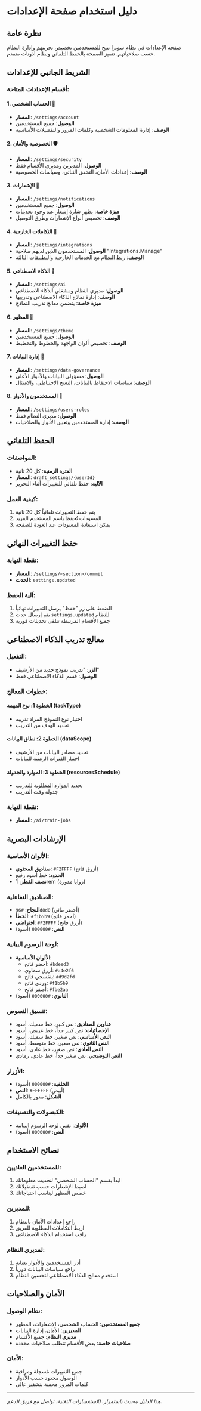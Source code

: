 # دليل استخدام صفحة الإعدادات

## نظرة عامة
صفحة الإعدادات في نظام سوبرا تتيح للمستخدمين تخصيص تجربتهم وإدارة النظام حسب صلاحياتهم. تتميز الصفحة بالحفظ التلقائي ونظام أذونات متقدم.

## الشريط الجانبي للإعدادات

### أقسام الإعدادات المتاحة:

#### 1. الحساب الشخصي 👤
- **المسار**: `/settings/account`
- **الوصول**: جميع المستخدمين
- **الوصف**: إدارة المعلومات الشخصية وكلمات المرور والتفضيلات الأساسية

#### 2. الخصوصية والأمان 🛡️
- **المسار**: `/settings/security`
- **الوصول**: المديرين ومديري الأقسام فقط
- **الوصف**: إعدادات الأمان، التحقق الثنائي، وسياسات الخصوصية

#### 3. الإشعارات 🔔
- **المسار**: `/settings/notifications`
- **الوصول**: جميع المستخدمين
- **ميزة خاصة**: يظهر شارة إشعار عند وجود تحديثات
- **الوصف**: تخصيص أنواع الإشعارات وطرق التوصيل

#### 4. التكاملات الخارجية 🔗
- **المسار**: `/settings/integrations`
- **الوصول**: المستخدمون الذين لديهم صلاحية "Integrations.Manage"
- **الوصف**: ربط النظام مع الخدمات الخارجية والتطبيقات الثالثة

#### 5. الذكاء الاصطناعي 🧠
- **المسار**: `/settings/ai`
- **الوصول**: مديري النظام ومشغلي الذكاء الاصطناعي
- **الوصف**: إدارة نماذج الذكاء الاصطناعي وتدريبها
- **ميزة خاصة**: يتضمن معالج تدريب النماذج

#### 6. المظهر 🎨
- **المسار**: `/settings/theme`
- **الوصول**: جميع المستخدمين
- **الوصف**: تخصيص ألوان الواجهة والخطوط والتخطيط

#### 7. إدارة البيانات 💾
- **المسار**: `/settings/data-governance`
- **الوصول**: مسؤولي البيانات والأدوار الأعلى
- **الوصف**: سياسات الاحتفاظ بالبيانات، النسخ الاحتياطي، والامتثال

#### 8. المستخدمون والأدوار 👥
- **المسار**: `/settings/users-roles`
- **الوصول**: مديري النظام فقط
- **الوصف**: إدارة المستخدمين وتعيين الأدوار والصلاحيات

## الحفظ التلقائي

### المواصفات:
- **الفترة الزمنية**: كل 20 ثانية
- **المسار**: `draft_settings/{userId}`
- **الآلية**: حفظ تلقائي للتغييرات أثناء التحرير

### كيفية العمل:
1. يتم حفظ التغييرات تلقائياً كل 20 ثانية
2. المسودات تُحفظ باسم المستخدم الفريد
3. يمكن استعادة المسودات عند العودة للصفحة

## حفظ التغييرات النهائي

### نقطة النهاية:
- **المسار**: `/settings/<section>/commit`
- **الحدث**: `settings.updated`

### آلية الحفظ:
1. الضغط على زر "حفظ" يرسل التغييرات نهائياً
2. يتم إرسال حدث `settings.updated` للنظام
3. جميع الأقسام المرتبطة تتلقى تحديثات فورية

## معالج تدريب الذكاء الاصطناعي

### التفعيل:
- **الزر**: "تدريب نموذج جديد من الأرشيف"
- **الوصول**: قسم الذكاء الاصطناعي فقط

### خطوات المعالج:

#### الخطوة 1: نوع المهمة (taskType)
- اختيار نوع النموذج المراد تدريبه
- تحديد الهدف من التدريب

#### الخطوة 2: نطاق البيانات (dataScope)
- تحديد مصادر البيانات من الأرشيف
- اختيار الفترات الزمنية للبيانات

#### الخطوة 3: الموارد والجدولة (resourcesSchedule)
- تحديد الموارد المطلوبة للتدريب
- جدولة وقت التدريب

### نقطة النهاية:
- **المسار**: `/ai/train-jobs`

## الإرشادات البصرية

### الألوان الأساسية:
- **صناديق المحتوى**: `#F2FFFF` (أزرق فاتح)
- **الحدود**: خط أسود رفيع
- **نصف القطر**: 1rem (زوايا مدورة)

### الصناديق التفاعلية:
- **النجاح**: `#96d8d0` (أخضر مائي)
- **الخطأ**: `#f1b5b9` (أحمر فاتح)
- **افتراضي**: `#F2FFFF` (أزرق فاتح)
- **النص**: `#000000` (أسود)

### لوحة الرسوم البيانية:
- **الألوان الأساسية**: 
  - أخضر فاتح: `#bdeed3`
  - أزرق سماوي: `#a4e2f6`
  - بنفسجي فاتح: `#d9d2fd`
  - وردي فاتح: `#f1b5b9`
  - أصفر فاتح: `#fbe2aa`
- **الثانوي**: `#000000` (أسود)

### تنسيق النصوص:
- **عناوين الصناديق**: نص كبير، خط سميك، أسود
- **الإحصائيات**: نص كبير جداً، خط عريض، أسود
- **النص الأساسي**: نص صغير، خط سميك، أسود
- **النص الثانوي**: نص صغير، خط متوسط، أسود
- **النص العادي**: نص صغير، خط عادي، أسود
- **النص التوضيحي**: نص صغير جداً، خط عادي، رمادي

### الأزرار:
- **الخلفية**: `#000000` (أسود)
- **النص**: `#FFFFFF` (أبيض)
- **الشكل**: مدور بالكامل

### الكبسولات والتصنيفات:
- **الألوان**: نفس لوحة الرسوم البيانية
- **النص**: `#000000` (أسود)

## نصائح الاستخدام

### للمستخدمين العاديين:
1. ابدأ بقسم "الحساب الشخصي" لتحديث معلوماتك
2. اضبط الإشعارات حسب تفضيلاتك
3. خصص المظهر ليناسب احتياجاتك

### للمديرين:
1. راجع إعدادات الأمان بانتظام
2. اربط التكاملات المطلوبة للفريق
3. راقب استخدام الذكاء الاصطناعي

### لمديري النظام:
1. أدر المستخدمين والأدوار بعناية
2. راجع سياسات البيانات دورياً
3. استخدم معالج الذكاء الاصطناعي لتحسين النظام

## الأمان والصلاحيات

### نظام الوصول:
- **جميع المستخدمين**: الحساب الشخصي، الإشعارات، المظهر
- **المديرين**: الأمان، إدارة البيانات
- **مديري النظام**: جميع الأقسام
- **صلاحيات خاصة**: بعض الأقسام تتطلب صلاحيات محددة

### الأمان:
- جميع التغييرات مُسجلة ومراقبة
- الوصول محدود حسب الأدوار
- كلمات المرور محمية بتشفير عالي

---

*هذا الدليل محدث باستمرار. للاستفسارات التقنية، تواصل مع فريق الدعم.*